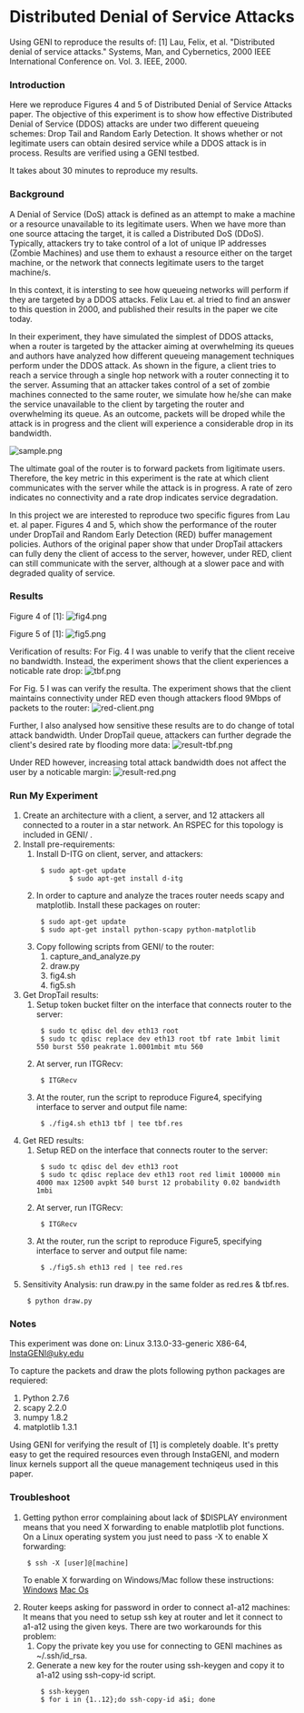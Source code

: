 # Distributed Denial of Service Attacks
Using GENI to reproduce the results of:
[1] Lau, Felix, et al. "Distributed denial of service attacks." Systems, Man, and Cybernetics, 2000 IEEE International Conference on. Vol. 3. IEEE, 2000.

### Introduction ###
Here we reproduce Figures 4 and 5 of Distributed Denial of Service Attacks paper.
The objective of this experiment is to show how effective Distributed Denial of Service (DDOS) attacks are under two different queueing schemes: Drop Tail and Random Early Detection.
It shows whether or not legitimate users can obtain desired service while a DDOS attack is in process.
Results are verified using a GENI testbed.

It takes about 30 minutes to reproduce my results.

### Background ###
A Denial of Service (DoS) attack is defined as an attempt to make a machine or a resource unavailable to its legitimate users.
When we have more than one source attacing the target, it is called a Distributed DoS (DDoS).
Typically, attackers try to take control of a lot of unique IP addresses (Zombie Machines) and use them to exhaust a resource either on the target machine, or the network that connects legitimate users to the target machine/s.

In this context, it is intersting to see how queueing networks will perform if they are targeted by a DDOS attacks.
Felix Lau et. al tried to find an answer to this question in 2000, and published their results in the paper we cite today.

In their experiment, they have simulated the simplest of DDOS attacks, when a router is targeted by the attacker aiming at overwhelming its queues and authors have analyzed how different queueing management techniques perform under the DDOS attack.
As shown in the figure, a client tries to reach a service through a single hop network with a router connecting it to the server.
Assuming that an attacker takes control of a set of zombie machines connected to the same router, we simulate how he/she can make the service unavailable to the client by targeting the router and overwhelming its queue.
As an outcome, packets will be droped while the attack is in progress and the client will experience a considerable drop in its bandwidth.

![sample.png](https://raw.githubusercontent.com/aaghdai/ddos/master/Figures/sample.png)

The ultimate goal of the router is to forward packets from ligitimate users.
Therefore, the key metric in this experiment is the rate at which client communicates with the server while the attack is in progress.
A rate of zero indicates no connectivity and a rate drop indicates service degradation.

In this project we are interested to reproduce two specific figures from Lau et. al paper.
Figures 4 and 5, which show the performance of the router under DropTail and Random Early Detection (RED) buffer management policies.
Authors of the original paper show that under DropTail attackers can fully deny the client of access to the server, however, under RED, client can still communicate with the server, although at a slower pace and with degraded quality of service.
### Results ###
Figure 4 of [1]:
![fig4.png](https://raw.githubusercontent.com/aaghdai/ddos/master/Figures/fig4.png)

Figure 5 of [1]:
![fig5.png](https://raw.githubusercontent.com/aaghdai/ddos/master/Figures/fig5.png)

Verification of results:
For Fig. 4 I was unable to verify that the client receive no bandwidth. Instead, the experiment shows that the client experiences a noticable rate drop:
![tbf.png](https://raw.githubusercontent.com/aaghdai/ddos/master/Results/tbf.png)

For Fig. 5 I was can verify the resulta. The experiment shows that the client maintains connectivity under RED even though attackers flood 9Mbps of packets to the router:
![red-client.png](https://raw.githubusercontent.com/aaghdai/ddos/master/Results/red_client.png)

Further, I also analysed how sensitive these results are to do change of total attack bandwidth.
Under DropTail queue, attackers can further degrade the client's desired rate by flooding more data:
![result-tbf.png](https://raw.githubusercontent.com/aaghdai/ddos/master/Results/result-tbf.png)

Under RED however, increasing total attack bandwidth does not affect the user by a noticable margin:
![result-red.png](https://raw.githubusercontent.com/aaghdai/ddos/master/Results/result-red.png)

### Run My Experiment ###
<ol>
  <li>Create an architecture with a client, a server, and 12 attackers all connected to a router in a star network. An RSPEC for this topology is included in GENI/ .</li>
  <li>Install pre-requirements:
    <ol>
      <li>Install D-ITG on client, server, and attackers:
        <pre><code> $ sudo apt-get update
        $ sudo apt-get install d-itg </code></pre></li>
      <li> In order to capture and analyze the traces router needs scapy and matplotlib. Install these packages on router:
        <pre><code> $ sudo apt-get update
 $ sudo apt-get install python-scapy python-matplotlib </code></pre></li>
      <li> Copy following scripts from GENI/ to the router:
        <ol>
          <li> capture_and_analyze.py </li>
          <li> draw.py </li>
          <li> fig4.sh </li>
          <li> fig5.sh </li>
        </ol>
      </li>
    </ol>
  </li>
  <li> Get DropTail results:
    <ol>
      <li> Setup token bucket filter on the interface that connects router to the server:
        <pre><code> $ sudo tc qdisc del dev eth13 root
 $ sudo tc qdisc replace dev eth13 root tbf rate 1mbit limit 550 burst 550 peakrate 1.0001mbit mtu 560 </code></pre></li>
      </li>
      <li> At server, run ITGRecv:
        <pre><code> $ ITGRecv </code></pre></li>
      <li> At the router, run the script to reproduce Figure4, specifying interface to server and output file name:
        <pre><code> $ ./fig4.sh eth13 tbf | tee tbf.res </code></pre></li>
      </li>
    </ol>
  <li> Get RED results:
    <ol>
      <li> Setup RED on the interface that connects router to the server:
        <pre><code> $ sudo tc qdisc del dev eth13 root
 $ sudo tc qdisc replace dev eth13 root red limit 100000 min 4000 max 12500 avpkt 540 burst 12 probability 0.02 bandwidth 1mbi </code></pre></li>
      </li>
      <li> At server, run ITGRecv:
        <pre><code> $ ITGRecv </code></pre></li>
      <li> At the router, run the script to reproduce Figure5, specifying interface to server and output file name:
        <pre><code> $ ./fig5.sh eth13 red | tee red.res </code></pre></li>
    </ol>
  </li>
  <li> Sensitivity Analysis: run draw.py in the same folder as red.res & tbf.res.
    <pre><code> $ python draw.py </code></pre></li>
</ol>

### Notes ###
This experiment was done on: Linux 3.13.0-33-generic X86-64, InstaGENI@uky.edu

To capture the packets and draw the plots following python packages are requiered:
<ol>
<li> Python 2.7.6 </li>
<li> scapy 2.2.0 </li>
<li> numpy 1.8.2 </li>
<li> matplotlib 1.3.1 </li>
</ol>

Using GENI for verifying the result of [1] is completely doable.
It's pretty easy to get the required resources even through InstaGENI, and modern linux kernels support all the queue management techniqeus used in this paper.

### Troubleshoot ###
<ol>
<li> Getting python error complaining about lack of $DISPLAY environment means that you need X forwarding to enable matplotlib plot functions.
On a Linux operating system you just need to pass -X to enable X forwarding:

<pre><code> $ ssh -X [user]@[machine] </code></pre>

To enable X forwarding on Windows/Mac follow these instructions:
[Windows](https://wiki.utdallas.edu/wiki/display/FAQ/X11+Forwarding+using+Xming+and+PuTTY)
[Mac Os](http://dyhr.com/2009/09/05/how-to-enable-x11-forwarding-with-ssh-on-mac-os-x-leopard/)

</li>
<li> Router keeps asking for password in order to connect a1-a12 machines: It means that you need to setup ssh key at router and let it connect to a1-a12 using the given keys. There are two workarounds for this problem:
<ol>
<li> Copy the private key you use for connecting to GENI machines as ~/.ssh/id_rsa. </li>
<li> Generate a new key for the router using ssh-keygen and copy it to a1-a12 using ssh-copy-id script.
<pre><code> $ ssh-keygen
 $ for i in {1..12};do ssh-copy-id a$i; done</code></pre>
</li>
</ol>
</li>
</ol>
